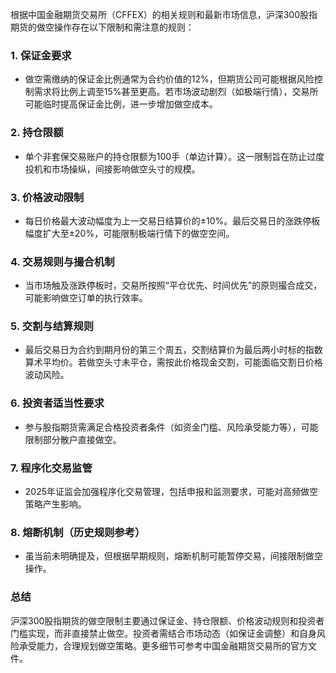 根据中国金融期货交易所（CFFEX）的相关规则和最新市场信息，沪深300股指期货的做空操作存在以下限制和需注意的规则：

### 1. **保证金要求**
   - 做空需缴纳的保证金比例通常为合约价值的12%，但期货公司可能根据风险控制需求将比例上调至15%甚至更高。若市场波动剧烈（如极端行情），交易所可能临时提高保证金比例，进一步增加做空成本。

### 2. **持仓限额**
   - 单个非套保交易账户的持仓限额为100手（单边计算）。这一限制旨在防止过度投机和市场操纵，间接影响做空头寸的规模。

### 3. **价格波动限制**
   - 每日价格最大波动幅度为上一交易日结算价的±10%。最后交易日的涨跌停板幅度扩大至±20%，可能限制极端行情下的做空空间。

### 4. **交易规则与撮合机制**
   - 当市场触及涨跌停板时，交易所按照“平仓优先、时间优先”的原则撮合成交，可能影响做空订单的执行效率。

### 5. **交割与结算规则**
   - 最后交易日为合约到期月份的第三个周五，交割结算价为最后两小时标的指数算术平均价。若做空头寸未平仓，需按此价格现金交割，可能面临交割日价格波动风险。

### 6. **投资者适当性要求**
   - 参与股指期货需满足合格投资者条件（如资金门槛、风险承受能力等），可能限制部分散户直接做空。

### 7. **程序化交易监管**
   - 2025年证监会加强程序化交易管理，包括申报和监测要求，可能对高频做空策略产生影响。

### 8. **熔断机制（历史规则参考）**
   - 虽当前未明确提及，但根据早期规则，熔断机制可能暂停交易，间接限制做空操作。

### 总结
沪深300股指期货的做空限制主要通过保证金、持仓限额、价格波动规则和投资者门槛实现，而非直接禁止做空。投资者需结合市场动态（如保证金调整）和自身风险承受能力，合理规划做空策略。更多细节可参考中国金融期货交易所的官方文件。